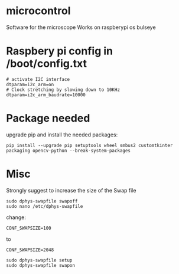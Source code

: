 # microcontrol
Software for the microscope
Works on raspberypi os bulseye

# Raspbery pi config in /boot/config.txt
```
# activate I2C interface
dtparam=i2c_arm=on
# Clock stretching by slowing down to 10KHz
dtparam=i2c_arm_baudrate=10000
```

# Package needed
upgrade pip and install the needed packages:
```
pip install --upgrade pip setuptools wheel smbus2 customtkinter packaging opencv-python --break-system-packages
```

# Misc
Strongly suggest to increase the size of the Swap file

```
sudo dphys-swapfile swapoff
sudo nano /etc/dphys-swapfile
```
change:
```
CONF_SWAPSIZE=100
```
to
```
CONF_SWAPSIZE=2048
```
```
sudo dphys-swapfile setup
sudo dphys-swapfile swapon
```
